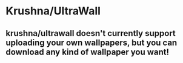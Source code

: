# Krushna/UltraWall
## krushna/ultrawall doesn't currently support uploading your own wallpapers, but you can download any kind of wallpaper you want!
